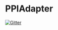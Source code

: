 # PPIAdapter

[![Gitter](https://badges.gitter.im/PHPFastCGI/PPIAdapter.svg)](https://gitter.im/PHPFastCGI/PPIAdapter?utm_source=badge&utm_medium=badge&utm_campaign=pr-badge&utm_content=badge)